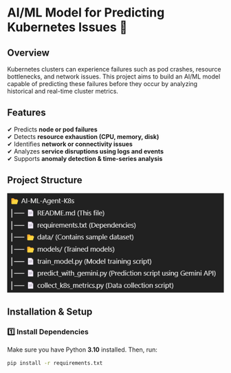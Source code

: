 # **AI/ML Model for Predicting Kubernetes Issues 🚀**  

## **Overview**  
Kubernetes clusters can experience failures such as pod crashes, resource bottlenecks, and network issues. This project aims to build an AI/ML model capable of predicting these failures before they occur by analyzing historical and real-time cluster metrics.  

## **Features**  
✔ Predicts **node or pod failures**  
✔ Detects **resource exhaustion (CPU, memory, disk)**  
✔ Identifies **network or connectivity issues**  
✔ Analyzes **service disruptions using logs and events**  
✔ Supports **anomaly detection & time-series analysis**  

## **Project Structure**  
![Structure](image.png)

## **Installation & Setup**  

### **1️⃣ Install Dependencies**  
Make sure you have Python **3.10** installed. Then, run:  

```bash
pip install -r requirements.txt
